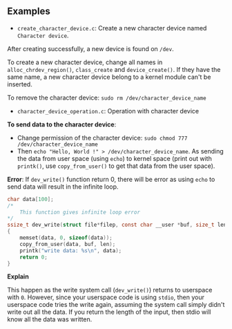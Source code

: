 ## Examples

* ``create_character_device.c``: Create a new character device named ``Character device``.

After creating successfully, a new device is found on ``/dev``.

To create a new character device, change all names in ``alloc_chrdev_region()``, ``class_create`` and ``device_create()``. If they have the same name, a new character device belong to a kernel module can't be inserted.

To remove the character device: ``sudo rm /dev/character_device_name``

* ``character_device_operation.c``: Operation with character device

**To send data to the character device**:

* Change permission of the character device: ``sudo chmod 777 /dev/character_device_name``
* Then ``echo "Hello, World !" > /dev/character_device_name``. As sending the data from user space (using ``echo``) to kernel space (print out with ``printk()``, use ``copy_from_user()`` to get that data from the user space).

**Error**: If ``dev_write()`` function return 0, there will be error as using ``echo`` to send data will result in the infinite loop.

```c
char data[100];
/*
    This function gives infinite loop error
*/
ssize_t dev_write(struct file*filep, const char __user *buf, size_t len, loff_t *offset)
{
	memset(data, 0, sizeof(data));
	copy_from_user(data, buf, len);
	printk("write data: %s\n", data);
	return 0;
}
```
**Explain**

This happen as the write system call (``dev_write()``) returns to userspace with ``0``. However, since your userspace code is using ``stdio``, then your userspace code tries the write again, assuming the system call simply didn't write out all the data. If you return the length of the input, then stdio will know all the data was written.